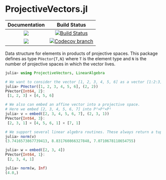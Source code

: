 # ProjectiveVectors.jl
| **Documentation** | **Build Status** |
|:-----------------:|:----------------:|
| [![][docs-stable-img]][docs-stable-url] | [![Build Status][build-img]][build-url] |
| [![][docs-latest-img]][docs-latest-url] | [![Codecov branch][codecov-img]][codecov-url] |

Data structure for elements in products of projective spaces. This package defines as type `PVector{T,N}` where `T` is the
element type and `N` is the number of projective spaces in which the vector lives.

```julia
julia> using ProjectiveVectors, LinearAlgebra

# We want to consider the vector [1, 2, 3, 4, 5, 6] as a vector [1:2:3]×[4:5:6] in P²×P²
julia> PVector([1, 2, 3, 4, 5, 6], (2, 2))
PVector{Int64, 2}:
 [1, 2, 3] × [4, 5, 6]

# We also can embed an affine vector into a projective space.
# Here we embed [2, 3, 4, 5, 6, 7] into P²×P³×P¹
julia> v = embed([2, 3, 4, 5, 6, 7], (2, 3, 1))
PVector{Int64, 3}:
 [2, 3, 1] × [4, 5, 6, 1] × [7, 1]

# We support several linear algebra routines. These always return a tuple
julia> norm(v)
(3.7416573867739413, 8.831760866327848, 7.0710678118654755)

julia> w = embed([2, 3, 4])
PVector{Int64, 1}:
 [2, 3, 4, 1]

julia> norm(w, Inf)
(4.0,)
```

[docs-stable-img]: https://img.shields.io/badge/docs-stable-blue.svg
[docs-latest-img]: https://img.shields.io/badge/docs-latest-blue.svg
[docs-stable-url]: https://www.juliahomotopycontinuation.org/ProjectiveVectors.jl/stable
[docs-latest-url]: https://www.juliahomotopycontinuation.org/ProjectiveVectors.jl/latest

[build-img]: https://travis-ci.org/JuliaHomotopyContinuation/ProjectiveVectors.jl.svg?branch=master
[build-url]: https://travis-ci.org/JuliaHomotopyContinuation/ProjectiveVectors.jl
[codecov-img]: https://codecov.io/gh/juliahomotopycontinuation/HomotopyContinuation.jl/branch/master/graph/badge.svg
[codecov-url]: https://codecov.io/gh/juliahomotopycontinuation/ProjectiveVectors.jl
